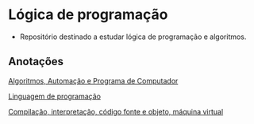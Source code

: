 # Lógica de programação

- Repositório destinado a estudar lógica de programação e algoritmos.

## Anotações

[Algoritmos, Automação e Programa de Computador](./Algoritmos,%20Automação%20e%20Programa%20de%20Computador/index.md)

[Linguagem de programação](./Linguagem%20de%20programação/index.md)

[Compilação, interpretação, código fonte e objeto, máquina virtual](./Compilação,%20interpretação,%20código%20fonte%20e%20objeto,%20máquina%20virtual/index.md)
